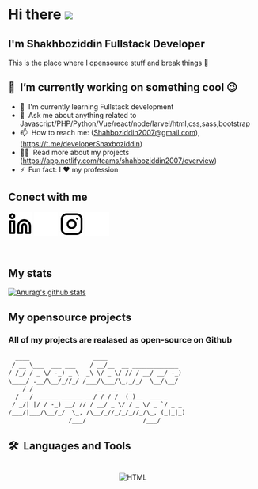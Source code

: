 # Hi there <a href="https://www.gautamkrishnar.com/"><img src="https://media.giphy.com/media/hvRJCLFzcasrR4ia7z/giphy.gif" width="25px"></a>
## I'm Shakhboziddin Fullstack Developer
This is the place where I opensource stuff and break things :rofl:

## 🔭 &nbsp;I’m currently working on something cool :wink:
- 🌱 &nbsp;I'm currently learning Fullstack development
- 💬 &nbsp;Ask me about anything related to Javascript/PHP/Python/Vue/react/node/larvel/html,css,sass,bootstrap
- 📫 &nbsp;How to reach me: (Shahboziddin2007@gmail.com),(https://t.me/developerShaxboziddin) 
- 👨‍💻 &nbsp;Read more about my projects (https://app.netlify.com/teams/shahboziddin2007/overview)
- ⚡ &nbsp;Fun fact: I :heart: my profession

## Conect with me
[![website](./img/linkedin-light.svg)](https://linkedin.com/in/shaxboziddin-shaxobiddinov-338a26230#gh-light-mode-only)
[![website](./img/linkedin-dark.svg)](https://linkedin.com/in/shaxboziddin-shaxobiddinov-338a26230#gh-dark-mode-only)
[![website](./img/instagram-light.svg)](https://www.instagram.com/shakhboziddin_dev#gh-light-mode-only)
[![website](./img/instagram-dark.svg)](https://www.instagram.com/shakhboziddin_dev#gh-dark-mode-only)

&nbsp;&nbsp;
##

## My stats
[![Anurag's github stats](https://github-readme-stats.vercel.app/api?username=Shahboziddin2007)](https://github.com/anuraghazra/github-readme-stats)

## My opensource projects
### All of my projects are realased as open-source on Github
```
  ____                  ____                      
 / __ \___  ___ ___    / __/__  __ _____________  
/ /_/ / _ \/ -_) _ \  _\ \/ _ \/ // / __/ __/ -_)   
\____/ .__/\__/_//_/ /___/\___/\_,_/_/  \__/\__/    
   _/_/                  __  __   _                
  / __/  _____ ______ __/ /_/ /  (_)__  ___ _      
 / _/| |/ / -_) __/ // / __/ _ \/ / _ \/ _ `/ _ _  
/___/|___/\__/_/  \_, /\__/_//_/_/_//_/\_, (_|_|_)  
                 /___/                /___/        
```
 ## <b>🛠️&nbsp;&nbsp;Languages&nbsp;and&nbsp;Tools</b>
  <br/>
  <div style="display: inline_block" align="center">
  <img alt="HTML" height="50" width="50" src="https://cdn.jsdelivr.net/gh/devicons/devicon/icons/html5/html5-original.svg">
 
</div>

